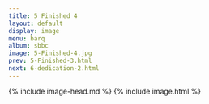 ```yaml
---
title: 5 Finished 4
layout: default
display: image
menu: barq
album: sbbc
image: 5-Finished-4.jpg
prev: 5-Finished-3.html
next: 6-dedication-2.html
---
```

{% include image-head.md %}
{% include image.html %}